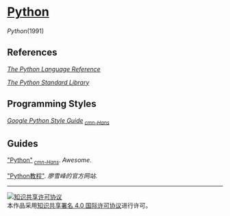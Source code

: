 # [Python](https://python.org)

*Python*(1991)

## References

[*The Python Language Reference*](https://docs.python.org/3/reference)

[*The Python Standard Library*](https://docs.python.org/3/library)

## Programming Styles

[*Google Python Style Guide*](https://google.github.io/styleguide/pyguide)<sub> [*cmn-Hans*](http://zh-google-styleguide.readthedocs.org)</sub>

## Guides

["Python"](https://awesome-python.com)<sub> [*cmn-Hans*](http://python.jobbole.com/84464)</sub>. *Awesome*.

["Python教程"](https://www.liaoxuefeng.com/wiki/0014316089557264a6b348958f449949df42a6d3a2e542c000). *廖雪峰的官方网站*.

___
<a rel="license" href="http://creativecommons.org/licenses/by/4.0/"><img alt="知识共享许可协议" style="border-width:0" src="https://i.creativecommons.org/l/by/4.0/88x31.png" /></a><br />本作品采用<a rel="license" href="http://creativecommons.org/licenses/by/4.0/">知识共享署名 4.0 国际许可协议</a>进行许可。

